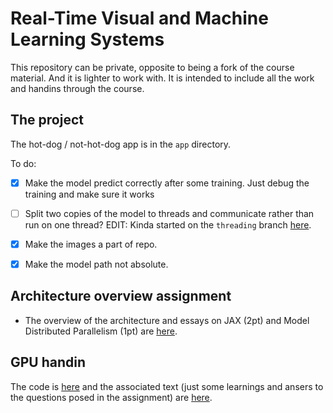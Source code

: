 # Real-Time Visual and Machine Learning Systems

This repository can be private, opposite to being a fork of the course material. And it is lighter to work with. It is intended to include all the work and handins through the course. 


## The project 
The hot-dog / not-hot-dog app is in the `app` directory.

To do:

- [x] Make the model predict correctly after some training. Just debug the training and make sure it works
- [ ] Split two copies of the model to threads and communicate rather than run on one thread? EDIT: Kinda started on the `threading` branch [here](https://github.com/mustass/rtmls/tree/threading).
- [x] Make the images a part of repo.
- [x] Make the model path not absolute.


## Architecture overview assignment 

- The overview of the architecture and essays on JAX (2pt) and Model Distributed Parallelism (1pt) are [here](https://github.com/mustass/rtmls/blob/main/architecture_analysis_handin/handin.md).

## GPU handin 
The code is [here](https://github.com/mustass/rtmls/tree/main/gpu_hand_in/src) and the associated text (just some learnings and ansers to the questions posed in the assignment) are [here](https://github.com/mustass/rtmls/blob/main/gpu_hand_in/handin.md).

